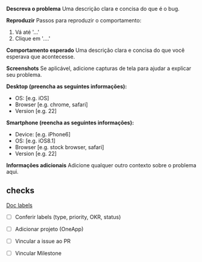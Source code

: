 
**Descreva o problema**
Uma descrição clara e concisa do que é o bug.

**Reproduzir**
Passos para reproduzir o comportamento:
1. Vá até '...'
2. Clique em '....'

**Comportamento esperado**
Uma descrição clara e concisa do que você esperava que acontecesse.

**Screenshots**
Se aplicável, adicione capturas de tela para ajudar a explicar seu problema.

**Desktop (preencha as seguintes informações):**
 - OS: [e.g. iOS]
 - Browser [e.g. chrome, safari]
 - Version [e.g. 22]

**Smartphone (reencha as seguintes informações):**
 - Device: [e.g. iPhone6]
 - OS: [e.g. iOS8.1]
 - Browser [e.g. stock browser, safari]
 - Version [e.g. 22]

**Informações adicionais**
Adicione qualquer outro contexto sobre o problema aqui.


## checks

  [Doc labels](https://github.com/SuaMusica/OneApp/wiki/Labels)

- [ ] Conferir labels (type, priority, OKR, status)
- [ ] Adicionar projeto (OneApp)
- [ ] Vincular a issue ao PR
- [ ] Vincular Milestone

